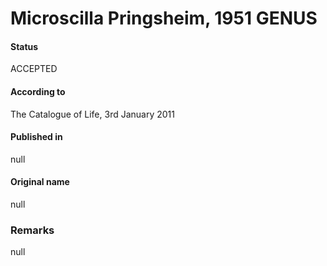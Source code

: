 Microscilla Pringsheim, 1951 GENUS
=======

#### Status
ACCEPTED

#### According to
The Catalogue of Life, 3rd January 2011

#### Published in
null

#### Original name
null

### Remarks
null